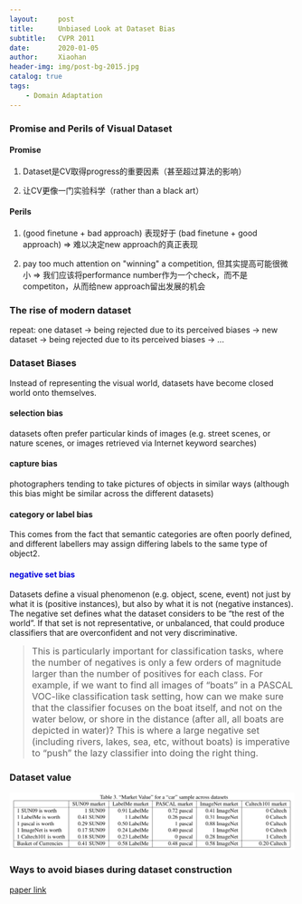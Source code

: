 ```yaml
---
layout:     post
title:      Unbiased Look at Dataset Bias
subtitle:   CVPR 2011
date:       2020-01-05
author:     Xiaohan
header-img: img/post-bg-2015.jpg
catalog: true
tags:
    - Domain Adaptation
---
```


### Promise and Perils of Visual Dataset
#### Promise
1. Dataset是CV取得progress的重要因素（甚至超过算法的影响）

2. 让CV更像一门实验科学（rather than a black art）  

#### Perils
1. (good finetune + bad approach) 表现好于 (bad finetune + good approach) => 难以决定new approach的真正表现

2. pay too much attention on "winning" a competition, 但其实提高可能很微小 => 我们应该将performance number作为一个check，而不是competiton，从而给new approach留出发展的机会

### The rise of modern dataset 
repeat: one dataset -> being rejected due to its perceived biases -> new dataset -> being rejected due to its perceived biases -> ...

### Dataset Biases
Instead of representing the visual world, datasets have become closed world onto themselves.
#### selection bias
datasets often prefer particular kinds of images (e.g. street scenes, or nature scenes, or images retrieved via Internet keyword searches)
#### capture bias
photographers tending to take pictures of objects in similar ways (although this bias might be similar across the different datasets)
#### category or label bias
This comes from the fact that semantic categories are often poorly defined, and different labellers may assign differing labels to the same type of object2. 
#### <font color="#0000dd">negative set bias</font>
Datasets define a visual phenomenon (e.g. object, scene, event) not just by what it is (positive instances), but also by what it is not (negative instances). The negative set defines what the dataset considers to be “the rest of the world”. If that set is not representative, or unbalanced, that could produce classifiers that are overconfident and not very discriminative.   
><font size="3">This is particularly important for classification tasks, where the number of negatives is only a few orders of magnitude larger than the number of positives for each class. For example, if we want to find all images of “boats” in a PASCAL VOC-like classification task setting, how can we make sure that the classifier focuses on the boat itself, and not on the water below, or shore in the distance (after all, all boats are depicted in water)? This is where a large negative set (including rivers, lakes, sea, etc, without boats) is imperative to “push” the lazy classifier into doing the right thing.</font>

### Dataset value
![-w842](/img/15783472481154.jpg)

### Ways to avoid biases during dataset construction
[paper link](https://ieeexplore.ieee.org/stamp/stamp.jsp?tp=&arnumber=5995347&tag=1)